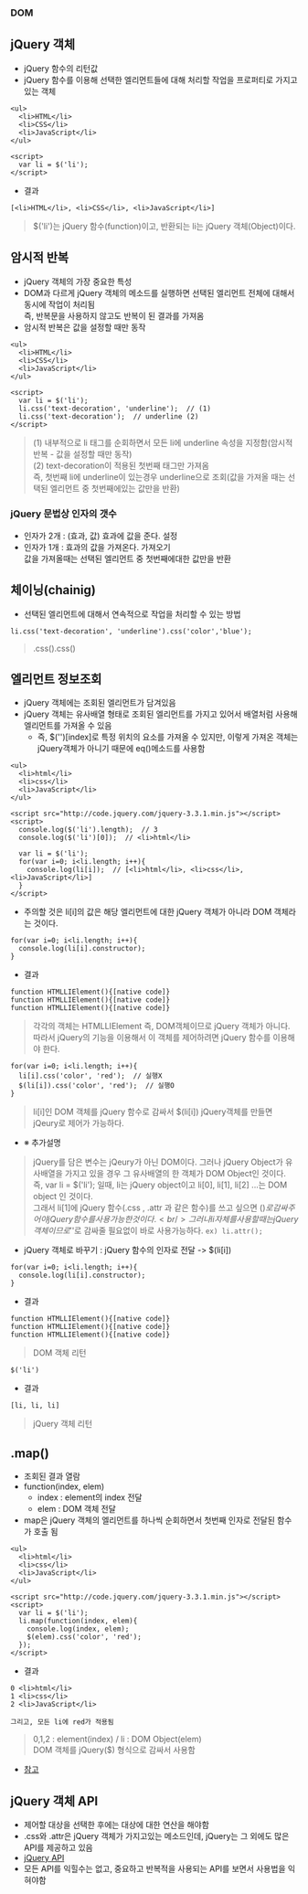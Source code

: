 ### DOM
## jQuery 객체
- jQuery 함수의 리턴값
- jQuery 함수를 이용해 선택한 엘리먼트들에 대해 처리할 작업을 프로퍼티로 가지고 있는 객체
```
<ul>
  <li>HTML</li>
  <li>CSS</li>
  <li>JavaScript</li>
</ul>

<script>
  var li = $('li');
</script>
```
- 결과
```
[<li>HTML</li>, <li>CSS</li>, <li>JavaScript</li>]
```
> $('li')는 jQuery 함수(function)이고, 반환되는 li는 jQuery 객체(Object)이다.


## 암시적 반복
- jQuery 객체의 가장 중요한 특성
- DOM과 다르게 jQuery 객체의 메소드를 실행하면 선택된 엘리먼트 전체에 대해서 동시에 작업이 처리됨<br/>즉, 반복문을 사용하지 않고도 반복이 된 결과를 가져옴
- 암시적 반복은 값을 설정할 때만 동작
```
<ul>
  <li>HTML</li>
  <li>CSS</li>
  <li>JavaScript</li>
</ul>

<script>
  var li = $('li');
  li.css('text-decoration', 'underline');  // (1)
  li.css('text-decoration');  // underline (2)
</script>
```
> (1) 내부적으로 li 태그를 순회하면서 모든 li에 underline 속성을 지정함(암시적 반복 - 값을 설정할 때만 동작)<br/>(2) text-decoration이 적용된 첫번째 태그만 가져옴<br/>  즉, 첫번째 li에 underline이 있는경우 underline으로 조회(값을 가져올 때는 선택된 엘리먼트 중 첫번째에있는 값만을 반환)

### jQuery 문법상 인자의 갯수
- 인자가 2개 : (효과, 값) 효과에 값을 준다. 설정
- 인자가 1개 : 효과의 값을 가져온다. 가져오기<br/>값을 가져올때는 선택된 엘리먼트 중 첫번째에대한 값만을 반환


## 체이닝(chainig)
- 선택된 엘리먼트에 대해서 연속적으로 작업을 처리할 수 있는 방법
```
li.css('text-decoration', 'underline').css('color','blue');
```
> .css().css()


## 엘리먼트 정보조회
- jQuery 객체에는 조회된 엘리먼트가 담겨있음
- jQuery 객체는 유사배열 형태로 조회된 엘리먼트를 가지고 있어서 배열처럼 사용해 엘리먼트를 가져올 수 있음
  - 즉, $('')[index]로 특정 위치의 요소를 가져올 수 있지만, 이렇게 가져온 객체는 jQuery객체가 아니기 때문에 eq()메소드를 사용함
```
<ul>
  <li>html</li>
  <li>css</li>
  <li>JavaScript</li>
</ul>

<script src="http://code.jquery.com/jquery-3.3.1.min.js"></script>
<script>
  console.log($('li').length);  // 3
  console.log($('li')[0]);  // <li>html</li>
  
  var li = $('li');
  for(var i=0; i<li.length; i++){
    console.log(li[i]);  // [<li>html</li>, <li>css</li>, <li>JavaScript</li>]
  }
</script>
```
- 주의할 것은 li[i]의 값은 해당 엘리먼트에 대한 jQuery 객체가 아니라 DOM 객체라는 것이다.
```
for(var i=0; i<li.length; i++){
  console.log(li[i].constructor);
}
```
- 결과
```
function HTMLLIElement(){[native code]}
function HTMLLIElement(){[native code]}
function HTMLLIElement(){[native code]}
```
> 각각의 객체는 HTMLLIElement 즉, DOM객체이므로 jQuery 객체가 아니다.<br/>따라서 jQuery의 기능을 이용해서 이 객체를 제어하려면 jQuery 함수를 이용해야 한다.
```
for(var i=0; i<li.length; i++){
  li[i].css('color', 'red');  // 실행X
  $(li[i]).css('color', 'red');  // 실행O
}
```
> li[i]인 DOM 객체를 jQuery 함수로 감싸서 $(li[i]) jQuery객체를 만들면 jQeury로 제어가 가능하다.

- ※ 추가설명
> jQuery를 담은 변수는 jQeury가 아닌 DOM이다. 그러나 jQuery Object가 유사배열을 가지고 있을 경우 그 유사배열의 한 객체가 DOM Object인 것이다.<br/>즉, var li = $('li'); 일때, li는 jQuery object이고 li[0], li[1], li[2] ...는 DOM object 인 것이다.<br/>그래서 li[1]에 jQuery 함수(.css , .attr 과 같은 함수)를 쓰고 싶으면 $()로 감싸주어야 jQuery 함수를 사용가능한 것이다.<br/>그러나 li자체를 사용할때는 jQuery객체이므로 '$'로 감싸줄 필요없이 바로 사용가능하다. `ex) li.attr();`


- jQuery 객체로 바꾸기 : jQuery 함수의 인자로 전달 -> $(li[i])
```
for(var i=0; i<li.length; i++){
  console.log(li[i].constructor);
}
```
- 결과
```
function HTMLLIElement(){[native code]}
function HTMLLIElement(){[native code]}
function HTMLLIElement(){[native code]}
```
> DOM 객체 리턴
```
$('li')
```
- 결과
```
[li, li, li]
```
> jQuery 객체 리턴


## .map()
- 조회된 결과 열람
- function(index, elem)
  - index : element의 index 전달
  - elem : DOM 객체 전달
- map은 jQuery 객체의 엘리먼트를 하나씩 순회하면서 첫번째 인자로 전달된 함수가 호출 됨
```
<ul>
  <li>html</li>
  <li>css</li>
  <li>JavaScript</li>
</ul>

<script src="http://code.jquery.com/jquery-3.3.1.min.js"></script>
<script>
  var li = $('li');
  li.map(function(index, elem){
    console.log(index, elem);
    $(elem).css('color', 'red');
  });
</script>
```
- 결과
```
0 <li>html</li>
1 <li>css</li>
2 <li>JavaScript</li>

그리고, 모든 li에 red가 적용됨
```
> 0,1,2 : element(index) \/ li : DOM Object(elem)<br/>DOM 객체를 jQuery($) 형식으로 감싸서 사용함

- [참고](https://api.jquery.com/map/)


## jQuery 객체 API
- 제어할 대상을 선택한 후에는 대상에 대한 연산을 해야함
- .css와 .attr은 jQuery 객체가 가지고있는 메소드인데, jQuery는 그 외에도 많은 API를 제공하고 있음
- [jQuery API](https://api.jquery.com/)
- 모든 API를 익힐수는 없고, 중요하고 반복적을 사용되는 API를 보면서 사용법을 익혀야함
